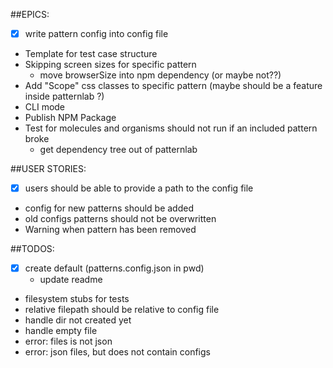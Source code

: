 ##EPICS:
* [x] write pattern config into config file
* Template for test case structure
* Skipping screen sizes for specific pattern
    * move browserSize into npm dependency (or maybe not??)
* Add "Scope" css classes to specific pattern (maybe should be a feature inside patternlab ?)
* CLI mode
* Publish NPM Package
* Test for molecules and organisms should not run if an included pattern broke
    * get dependency tree out of patternlab

##USER STORIES:
* [x] users should be able to provide a path to the config file 
* config for new patterns should be added
* old configs patterns should not be overwritten
* Warning when pattern has been removed

##TODOS:
* [x] create default (patterns.config.json in pwd)
    * update readme
* filesystem stubs for tests
* relative filepath should be relative to config file
* handle dir not created yet
* handle empty file
* error: files is not json
* error: json files, but does not contain configs
